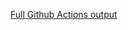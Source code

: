 [Full Github Actions output](https://github.com/brenohp/mural-de-aprendizagem/actions/runs/17964142084?check_suite_focus=true)
